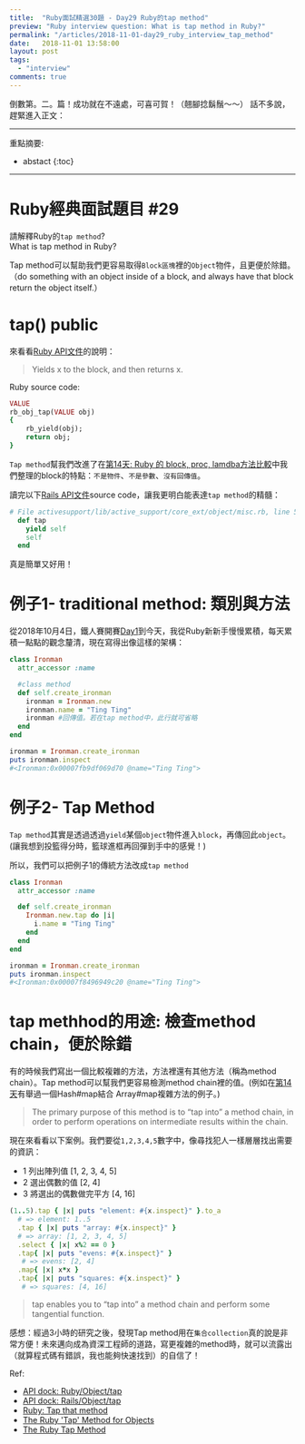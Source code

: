```yaml
---
title:  "Ruby面試精選30題 - Day29 Ruby的tap method"
preview: "Ruby interview question: What is tap method in Ruby?"
permalink: "/articles/2018-11-01-day29_ruby_interview_tap_method"
date:   2018-11-01 13:58:00
layout: post
tags: 
  - "interview"
comments: true
---
```


倒數第。二。篇！成功就在不遠處，可喜可賀！（翹腳捻鬍鬚～～）
話不多說，趕緊進入正文：
<!-- more -->

---

重點摘要:
* abstact
{:toc}

---

# Ruby經典面試題目 #29

請解釋Ruby的`tap method`?  
What is tap method in Ruby?

Tap method可以幫助我們更容易取得`Block區塊`裡的`Object`物件，且更便於除錯。（do something with an object inside of a block, and always have that block return the object itself.）


# tap() public

來看看[Ruby API文件](https://apidock.com/ruby/Object/tap)的說明：

> Yields x to the block, and then returns x.

Ruby source code:

```ruby
VALUE
rb_obj_tap(VALUE obj)
{
    rb_yield(obj);
    return obj;
}
```
`Tap method`幫我們改進了在[第14天: Ruby 的 block, proc, lamdba方法比較](https://ithelp.ithome.com.tw/articles/10201297)中我們整理的block的特點：`不是物件`、`不是參數`、`沒有回傳值`。

讀完以下[Rails API文件](https://apidock.com/ruby/Object/tap)source code，讓我更明白能表達`tap method`的精髓：

```ruby
# File activesupport/lib/active_support/core_ext/object/misc.rb, line 53
  def tap
    yield self
    self
  end
```

真是簡單又好用！

# 例子1- traditional method: 類別與方法

從2018年10月4日，鐵人賽開賽[Day1](https://ithelp.ithome.com.tw/articles/10199897)到今天，我從Ruby新新手慢慢累積，每天累積一點點的觀念釐清，現在寫得出像這樣的架構：

```ruby
class Ironman
  attr_accessor :name

  #class method
  def self.create_ironman
    ironman = Ironman.new
    ironman.name = "Ting Ting"
    ironman #回傳值。若在tap method中，此行就可省略
  end
end

ironman = Ironman.create_ironman
puts ironman.inspect
#<Ironman:0x00007fb9df069d70 @name="Ting Ting">
```

# 例子2- Tap Method

`Tap method`其實是透過透過`yield`某個`object`物件進入`block`，再傳回此`object`。(讓我想到投籃得分時，籃球進框再回彈到手中的感覺！)


所以，我們可以把例子1的傳統方法改成`tap method`

```ruby
class Ironman
  attr_accessor :name

  def self.create_ironman
    Ironman.new.tap do |i|
      i.name = "Ting Ting"
    end
  end
end

ironman = Ironman.create_ironman
puts ironman.inspect
#<Ironman:0x00007f8496949c20 @name="Ting Ting">
```

# tap methhod的用途: 檢查method chain，便於除錯

有的時候我們寫出一個比較複雜的方法，方法裡還有其他方法（稱為method chain）。Tap method可以幫我們更容易檢測method chain裡的值。(例如在[第14天](https://ithelp.ithome.com.tw/articles/10202250)有舉過一個Hash#map結合 Array#map複雜方法的例子。)

> The primary purpose of this method is to “tap into” a method chain, in order to perform operations on intermediate results within the chain.

現在來看看以下案例。我們要從`1,2,3,4,5`數字中，像尋找犯人一樣層層找出需要的資訊：

* 1 列出陣列值 [1, 2, 3, 4, 5]
* 2 選出偶數的值 [2, 4]
* 3 將選出的偶數做完平方 [4, 16]

```ruby
(1..5).tap { |x| puts "element: #{x.inspect}" }.to_a
  # => element: 1..5
  .tap { |x| puts "array: #{x.inspect}" }
  # => array: [1, 2, 3, 4, 5]
  .select { |x| x%2 == 0 }
  .tap{ |x| puts "evens: #{x.inspect}" }
   # => evens: [2, 4]
  .map{ |x| x*x }
  .tap{ |x| puts "squares: #{x.inspect}" }
   # => squares: [4, 16]
```


> tap enables you to “tap into” a method chain and perform some tangential function.

感想：經過3小時的研究之後，發現Tap method用在`集合collection`真的說是非常方便！未來邁向成為資深工程師的道路，寫更複雜的method時，就可以流露出（就算程式碼有錯誤，我也能夠快速找到）的自信了！

Ref:

* [API dock: Ruby/Object/tap](https://apidock.com/ruby/Object/tap)
* [API dock: Rails/Object/tap](https://apidock.com/rails/v2.3.8/Object/tap)
* [Ruby: Tap that method](https://medium.com/aviabird/ruby-tap-that-method-90c8a801fd6a)
* [The Ruby 'Tap' Method for Objects](http://kronosapiens.github.io/blog/2014/02/16/the-ruby-tap-method-for-objects.html)
* [The Ruby Tap Method](https://www.youtube.com/watch?v=QAJMxBkYaUQ)
